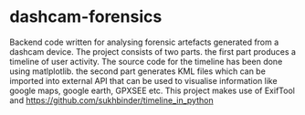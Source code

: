 # dashcam-forensics
Backend code written for analysing forensic artefacts generated from a dashcam device.
The project consists of two parts. the first part produces a timeline of user activity. The source code for the timeline has been done using matlplotlib.
the second part generates KML files which can be imported into external API that can be used to visualise information like google maps, google earth, GPXSEE etc.
This project makes use of ExifTool and https://github.com/sukhbinder/timeline_in_python
